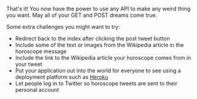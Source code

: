 That's it! You now have the power to use any API to make any weird thing you want. May all of your GET and POST dreams come true.

Some extra challenges you might want to try:
- Redirect back to the index after clicking the post tweet button
- Include some of the text or images from the Wikipedia article in the horoscope message
- Include the link to the Wikipedia article your horoscope comes from in your tweet
- Put your application out into the world for everyone to see using a deployment platform such as [Heroku](https://www.heroku.com/)
- Let people log in to Twitter so horoscope tweets are sent to their personal account


